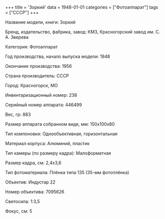 +++
title = 'Зоркий'
data = 1948-01-01
categories = ["Фотоаппарат"]
tags = ["СССР"]
+++

Название модели, книги: Зоркий

Бренд, издательство, фабрика, завод: КМЗ, Красногорский завод им. С. А. Зверева

Категория: Фотоаппарат

Год производства, начало выпуска модели: 1948

Окончание производства: 1956

Страна производитель: СССР

Город: Красногорск, МО

Инвентаризационный номер: 238

Серийный номер аппарата: 446499

Вес, гр: 883

Размер аппарата  собранном виде, мм: 150х100х80

Тип компоновки: Однообъективная, горизонтальная

Материал корпуса: Алюминий, пластик

Тип камеры (по размеру кадра): Малоформатная

Размер кадра, см: 2,4x3,6

Тип фотоматериала: Плёнка типа 135 (35-мм фотоплёнка)

Объектив: Индустар 22

Номер объектива: 7095626

Светосила: 1:3,5

Фокус, см: 5


